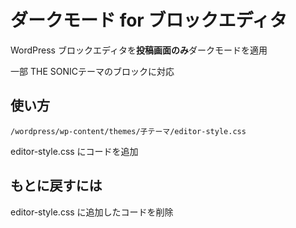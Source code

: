 # ダークモード for ブロックエディタ

WordPress ブロックエディタを**投稿画面のみ**ダークモードを適用



一部 THE SONICテーマのブロックに対応

## 使い方

```
/wordpress/wp-content/themes/子テーマ/editor-style.css
```



editor-style.css にコードを追加



## もとに戻すには

editor-style.css に追加したコードを削除

